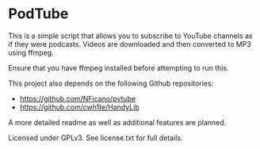 # PodTube

This is a simple script that allows you to subscribe to YouTube channels as if they were podcasts. Videos are downloaded and then converted to MP3 using ffmpeg.

Ensure that you have ffmpeg installed before attempting to run this.

This project also depends on the following Github repositories:
* https://github.com/NFicano/pytube
* https://github.com/cwh1te/HandyLib

A more detailed readme as well as additional features are planned.

Licensed under GPLv3. See license.txt for full details.
